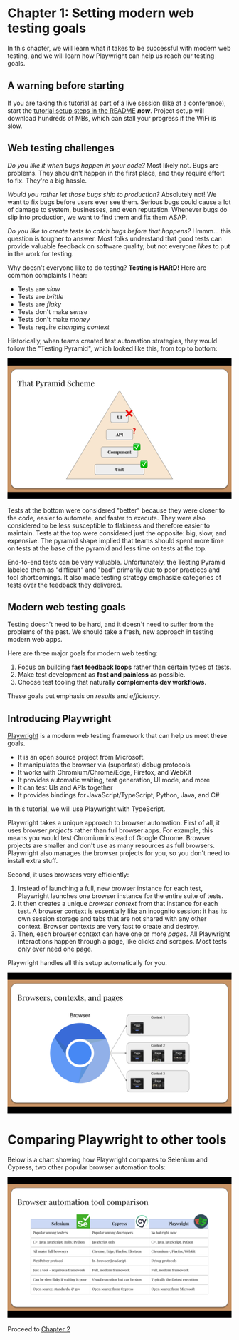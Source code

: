 # Chapter 1: Setting modern web testing goals

In this chapter,
we will learn what it takes to be successful with modern web testing,
and we will learn how Playwright can help us reach our testing goals.


## A warning before starting

If you are taking this tutorial as part of a live session (like at a conference),
start the [tutorial setup steps in the README](../README.md#tutorial-setup) ***now***.
Project setup will download hundreds of MBs, which can stall your progress if the WiFi is slow.


## Web testing challenges

*Do you like it when bugs happen in your code?*
Most likely not.
Bugs are problems.
They shouldn't happen in the first place,
and they require effort to fix.
They're a big hassle.

*Would you rather let those bugs ship to production?*
Absolutely not!
We want to fix bugs before users ever see them.
Serious bugs could cause a lot of damage to system, businesses, and even reputation.
Whenever bugs do slip into production, we want to find them and fix them ASAP.

*Do you like to create tests to catch bugs before that happens?*
Hmmm... this question is tougher to answer.
Most folks understand that good tests can provide valuable feedback on software quality,
but not everyone *likes* to put in the work for testing.

Why doesn't everyone like to do testing?
**Testing is HARD!**
Here are common complaints I hear:

* Tests are *slow*
* Tests are *brittle*
* Tests are *flaky*
* Tests don't make *sense*
* Tests don't make *money*
* Tests require *changing context*

Historically, when teams created test automation strategies, they would follow the "Testing Pyramid",
which looked like this, from top to bottom:

![Testing Pyramid](images/ch01/testing-pyramid.png)

Tests at the bottom were considered "better" because they were closer to the code, easier to automate, and faster to execute.
They were also considered to be less susceptible to flakiness and therefore easier to maintain.
Tests at the top were considered just the opposite: big, slow, and expensive.
The pyramid shape implied that teams should spent more time on tests at the base of the pyramid and less time on tests at the top.

End-to-end tests can be very valuable.
Unfortunately, the Testing Pyramid labeled them as "difficult" and "bad" primarily due to poor practices and tool shortcomings.
It also made testing strategy emphasize categories of tests over the feedback they delivered.


## Modern web testing goals

Testing doesn't need to be hard, and it doesn't need to suffer from the problems of the past.
We should take a fresh, new approach in testing modern web apps.

Here are three major goals for modern web testing:

1. Focus on building **fast feedback loops** rather than certain types of tests.
2. Make test development as **fast and painless** as possible.
3. Choose test tooling that naturally **complements dev workflows**.

These goals put emphasis on *results* and *efficiency*.


## Introducing Playwright

[Playwright](https://playwright.dev/) is a modern web testing framework that can help us meet these goals.

* It is an open source project from Microsoft.
* It manipulates the browser via (superfast) debug protocols
* It works with Chromium/Chrome/Edge, Firefox, and WebKit
* It provides automatic waiting, test generation, UI mode, and more
* It can test UIs and APIs together
* It provides bindings for JavaScript/TypeScript, Python, Java, and C#

In this tutorial, we will use Playwright with TypeScript.

Playwright takes a unique approach to browser automation.
First of all, it uses browser *projects* rather than full browser apps.
For example, this means you would test Chromium instead of Google Chrome.
Browser projects are smaller and don't use as many resources as full browsers.
Playwright also manages the browser projects for you, so you don't need to install extra stuff.

Second, it uses browsers very efficiently:

1. Instead of launching a full, new browser instance for each test,
   Playwright launches one browser instance for the entire suite of tests.
2. It then creates a unique *browser context* from that instance for each test.
   A browser context is essentially like an incognito session:
   it has its own session storage and tabs that are not shared with any other context.
   Browser contexts are very fast to create and destroy.
3. Then, each browser context can have one or more *pages*.
   All Playwright interactions happen through a page, like clicks and scrapes.
   Most tests only ever need one page.

Playwright handles all this setup automatically for you.

![Browsers, contexts, and pages](images/ch01/browsers-contexts-pages.png)


# Comparing Playwright to other tools

Below is a chart showing how Playwright compares to Selenium and Cypress,
two other popular browser automation tools:

![Browser automation tool comparison](images/ch01/tool-comparison.png)

Proceed to [Chapter 2](../02-initial-exploration.md)